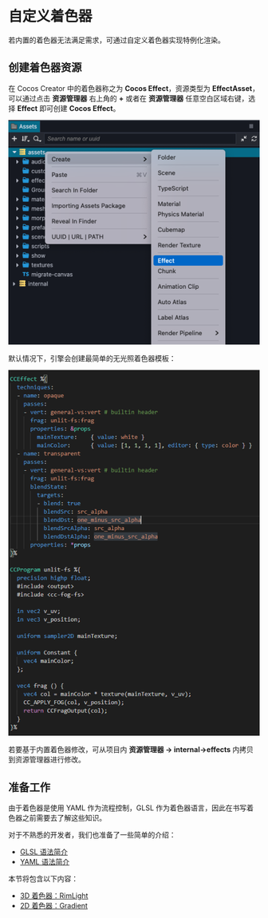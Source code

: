 # 自定义着色器

若内置的着色器无法满足需求，可通过自定义着色器实现特例化渲染。

## 创建着色器资源

在 Cocos Creator 中的着色器称之为 **Cocos Effect**，资源类型为 **EffectAsset**，可以通过点击 **资源管理器** 右上角的 **+** 或者在 **资源管理器** 任意空白区域右键，选择 **Effect** 即可创建 **Cocos Effect**。

![create-effect](img/create-effect.png)

默认情况下，引擎会创建最简单的无光照着色器模板：

![默认着色器模板](img/default-effect.png)

若要基于内置着色器修改，可从项目内 **资源管理器 -> internal->effects** 内拷贝到资源管理器进行修改。

<!-- 了解更多内置着色器的内容：[内置着色器](effect-builtin.md) 。 -->

## 准备工作

由于着色器是使用 YAML 作为流程控制，GLSL 作为着色器语言，因此在书写着色器之前需要去了解这些知识。

对于不熟悉的开发者，我们也准备了一些简单的介绍：

- [GLSL 语法简介](./glsl.md)
- [YAML 语法简介](./yaml-101.md)

本节将包含以下内容：
- [3D 着色器：RimLight](write-effect-3d-rim-light.md)
- [2D 着色器：Gradient](write-effect-2d-sprite-gradient.md)
<!-- TODO： 增加表面着色器的写法
- [编写表面着色器](write-surf-shader.md) 
-->